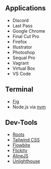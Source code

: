 ## Applications

* Discord
* Last Pass
* Google Chrome
* Final Cut Pro
* Firefox
* Illustrator
* Photoshop
* Sequal Pro
* Vagrant
* Virtual Box
* VS Code

## Terminal

* [Fig](https://fig.io/)
* Node.js via [nvm](https://github.com/creationix/nvm)


## Dev-Tools

* [Roots](https://roots.io)
* [Tailwind CSS](https://tailwindcss.com)
* [Flowbite](https://flowbite.com/)
* [Flickity](https://flickity.metafizzy.co/)
* [AlineJS](https://alpinejs.dev)
* [Unlighthouse](https://github.com/harlan-zw/unlighthouse)